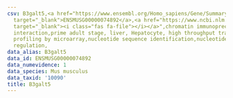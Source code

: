 ```yaml
---
csv: B3galt5,<a href="https://www.ensembl.org/Homo_sapiens/Gene/Summary?db=core;g=ENSMUSG00000074892"
  target="_blank">ENSMUSG00000074892</a>,<a href="https://www.ncbi.nlm.nih.gov/pubmed/23834426"
  target="_blank"><i class="fas fa-file"></i></a>",chromatin immunoprecipitation assay,direct
  interaction,prime adult stage, liver, Hepatocyte, high throughput transcription
  profiling by microarray,nucleotide sequence identification,nucleotide sequence identification,transcriptional
  regulation,
data_alias: B3galt5
data_id: ENSMUSG00000074892
data_numevidence: 1
data_species: Mus musculus
data_taxid: '10090'
title: B3galt5
---
```

